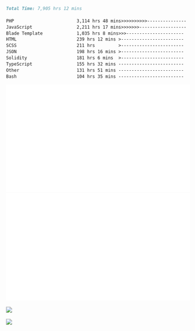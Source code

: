 <!--START_SECTION:waka-->

```markdown
Total Time: 7,905 hrs 12 mins

PHP                        3,114 hrs 48 mins>>>>>>>>>>---------------   38.76 %
JavaScript                 2,211 hrs 17 mins>>>>>>>------------------   27.51 %
Blade Template             1,035 hrs 8 mins>>>----------------------   12.88 %
HTML                       239 hrs 12 mins >------------------------   02.98 %
SCSS                       211 hrs         >------------------------   02.63 %
JSON                       198 hrs 16 mins >------------------------   02.47 %
Solidity                   181 hrs 6 mins  >------------------------   02.25 %
TypeScript                 155 hrs 32 mins -------------------------   01.94 %
Other                      131 hrs 51 mins -------------------------   01.64 %
Bash                       104 hrs 35 mins -------------------------   01.30 %
```

<!--END_SECTION:waka-->

![](https://raw.githubusercontent.com/DrMaxis/github-stats-transparent/output/generated/overview.svg)
![](https://raw.githubusercontent.com/DrMaxis/github-stats-transparent/output/generated/languages.svg)

![](https://git-readme-stats-drmaxis-projects.vercel.app/api?username=drmaxis&show_icons=true&theme=outrun&count_private=true&show=reviews,discussions_started,discussions_answered,prs_merged,prs_merged_percentage&custom_title=2024%20Github%20Rank)
 
<a href="https://count.getloli.com/"><img src="https://count.getloli.com/get/@:maxis-the-alchemist?theme=rule34"></a>
<!-- https://count.getloli.com/get/@alchemist?theme=rule34 -->
<br>

